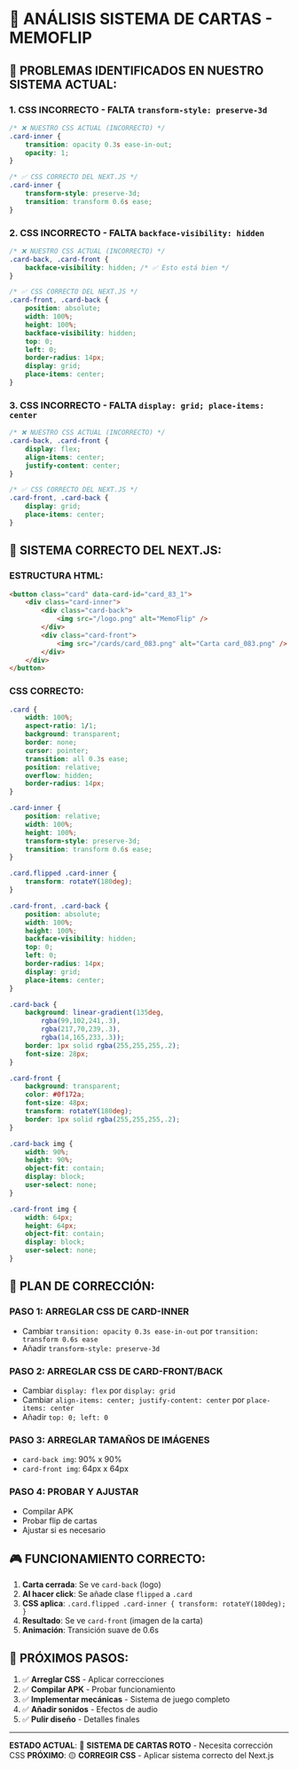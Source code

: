 # 🎯 ANÁLISIS SISTEMA DE CARTAS - MEMOFLIP

## 🚨 **PROBLEMAS IDENTIFICADOS EN NUESTRO SISTEMA ACTUAL:**

### 1. **CSS INCORRECTO - FALTA `transform-style: preserve-3d`**
```css
/* ❌ NUESTRO CSS ACTUAL (INCORRECTO) */
.card-inner {
    transition: opacity 0.3s ease-in-out;
    opacity: 1;
}

/* ✅ CSS CORRECTO DEL NEXT.JS */
.card-inner {
    transform-style: preserve-3d;
    transition: transform 0.6s ease;
}
```

### 2. **CSS INCORRECTO - FALTA `backface-visibility: hidden`**
```css
/* ❌ NUESTRO CSS ACTUAL (INCORRECTO) */
.card-back, .card-front {
    backface-visibility: hidden; /* ✅ Esto está bien */
}

/* ✅ CSS CORRECTO DEL NEXT.JS */
.card-front, .card-back {
    position: absolute;
    width: 100%;
    height: 100%;
    backface-visibility: hidden;
    top: 0;
    left: 0;
    border-radius: 14px;
    display: grid;
    place-items: center;
}
```

### 3. **CSS INCORRECTO - FALTA `display: grid; place-items: center`**
```css
/* ❌ NUESTRO CSS ACTUAL (INCORRECTO) */
.card-back, .card-front {
    display: flex;
    align-items: center;
    justify-content: center;
}

/* ✅ CSS CORRECTO DEL NEXT.JS */
.card-front, .card-back {
    display: grid;
    place-items: center;
}
```

## 🎯 **SISTEMA CORRECTO DEL NEXT.JS:**

### **ESTRUCTURA HTML:**
```html
<button class="card" data-card-id="card_83_1">
    <div class="card-inner">
        <div class="card-back">
            <img src="/logo.png" alt="MemoFlip" />
        </div>
        <div class="card-front">
            <img src="/cards/card_083.png" alt="Carta card_083.png" />
        </div>
    </div>
</button>
```

### **CSS CORRECTO:**
```css
.card {
    width: 100%;
    aspect-ratio: 1/1;
    background: transparent;
    border: none;
    cursor: pointer;
    transition: all 0.3s ease;
    position: relative;
    overflow: hidden;
    border-radius: 14px;
}

.card-inner {
    position: relative;
    width: 100%;
    height: 100%;
    transform-style: preserve-3d;
    transition: transform 0.6s ease;
}

.card.flipped .card-inner {
    transform: rotateY(180deg);
}

.card-front, .card-back {
    position: absolute;
    width: 100%;
    height: 100%;
    backface-visibility: hidden;
    top: 0;
    left: 0;
    border-radius: 14px;
    display: grid;
    place-items: center;
}

.card-back {
    background: linear-gradient(135deg,
        rgba(99,102,241,.3),
        rgba(217,70,239,.3),
        rgba(14,165,233,.3));
    border: 1px solid rgba(255,255,255,.2);
    font-size: 28px;
}

.card-front {
    background: transparent;
    color: #0f172a;
    font-size: 48px;
    transform: rotateY(180deg);
    border: 1px solid rgba(255,255,255,.2);
}

.card-back img {
    width: 90%;
    height: 90%;
    object-fit: contain;
    display: block;
    user-select: none;
}

.card-front img {
    width: 64px;
    height: 64px;
    object-fit: contain;
    display: block;
    user-select: none;
}
```

## 🔧 **PLAN DE CORRECCIÓN:**

### **PASO 1: ARREGLAR CSS DE CARD-INNER**
- Cambiar `transition: opacity 0.3s ease-in-out` por `transition: transform 0.6s ease`
- Añadir `transform-style: preserve-3d`

### **PASO 2: ARREGLAR CSS DE CARD-FRONT/BACK**
- Cambiar `display: flex` por `display: grid`
- Cambiar `align-items: center; justify-content: center` por `place-items: center`
- Añadir `top: 0; left: 0`

### **PASO 3: ARREGLAR TAMAÑOS DE IMÁGENES**
- `card-back img`: 90% x 90%
- `card-front img`: 64px x 64px

### **PASO 4: PROBAR Y AJUSTAR**
- Compilar APK
- Probar flip de cartas
- Ajustar si es necesario

## 🎮 **FUNCIONAMIENTO CORRECTO:**

1. **Carta cerrada**: Se ve `card-back` (logo)
2. **Al hacer click**: Se añade clase `flipped` a `.card`
3. **CSS aplica**: `.card.flipped .card-inner { transform: rotateY(180deg); }`
4. **Resultado**: Se ve `card-front` (imagen de la carta)
5. **Animación**: Transición suave de 0.6s

## 🚀 **PRÓXIMOS PASOS:**

1. ✅ **Arreglar CSS** - Aplicar correcciones
2. ✅ **Compilar APK** - Probar funcionamiento
3. ✅ **Implementar mecánicas** - Sistema de juego completo
4. ✅ **Añadir sonidos** - Efectos de audio
5. ✅ **Pulir diseño** - Detalles finales

---

**ESTADO ACTUAL**: 🔴 **SISTEMA DE CARTAS ROTO** - Necesita corrección CSS
**PRÓXIMO**: 🟡 **CORREGIR CSS** - Aplicar sistema correcto del Next.js


